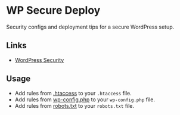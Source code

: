 # WP Secure Deploy

Security configs and deployment tips for a secure WordPress setup.

## Links

- [WordPress Security](https://developer.wordpress.org/advanced-administration/security/hardening/)

## Usage

- Add rules from [.htaccess](.htaccess) to your `.htaccess` file.
- Add rules from [wp-config.php](wp-config.php) to your `wp-config.php` file.
- Add rules from [robots.txt](robots.txt) to your `robots.txt` file.

